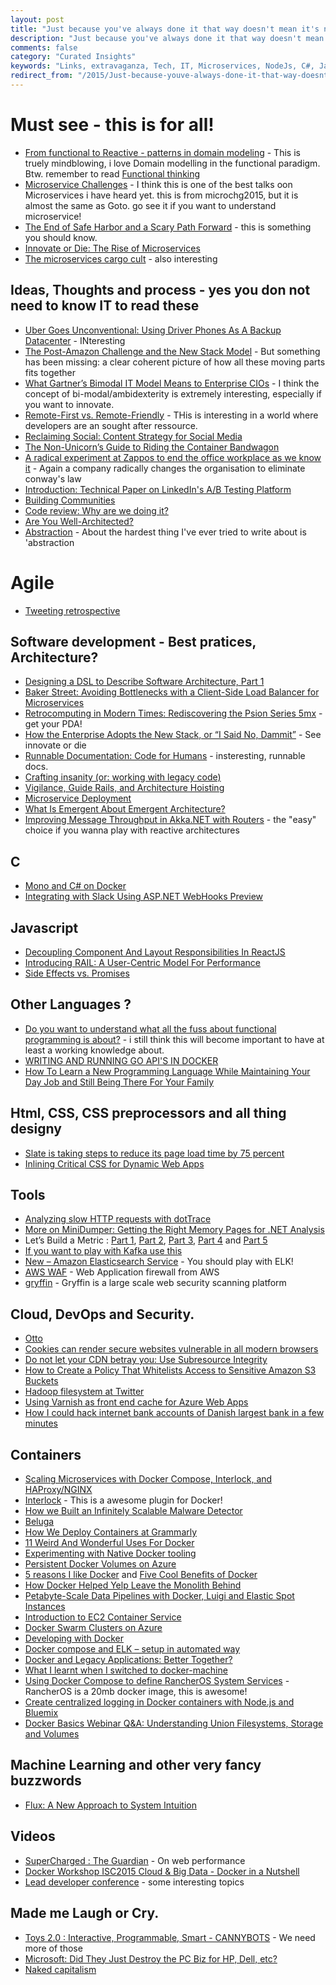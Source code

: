 ```yaml
---
layout: post
title: "Just because you've always done it that way doesn't mean it's not incredibly stupid."
description: "Just because you've always done it that way doesn't mean it's not incredibly stupid."
comments: false
category: "Curated Insights"
keywords: "Links, extravaganza, Tech, IT, Microservices, NodeJs, C#, Javascript, Solution architecture"
redirect_from: "/2015/Just-because-youve-always-done-it-that-way-doesnt-mean-its-not-incredibly-stupid/"
---
```

#  Must see - this is for all! #
  * [From functional to Reactive - patterns in domain modeling]() - This is truely mindblowing, i love Domain modelling in the functional paradigm. Btw. remember to read [Functional thinking](#/Development%20Concepts/Functional%20Thinking)
  * [Microservice Challenges](http://www.infoq.com/presentations/microservices-asynchronous-functional) - I think this is one of the best talks oon Microservices i have heard yet. this is from microchg2015, but it is almost the same as Goto. go see it if you want to understand microservice! 
  * [The End of Safe Harbor and a Scary Path Forward](http://lucumr.pocoo.org/2015/10/6/end-of-safe-harbor/) - this is something you should know.
  * [Innovate or Die: The Rise of Microservices](http://blogs.wsj.com/cio/2015/10/05/innovate-or-die-the-rise-of-microservices/)
  * [The microservices cargo cult](http://www.stavros.io/posts/microservices-cargo-cult) - also interesting
 

##  Ideas, Thoughts and process - yes you don not need to know IT to read these  ##
 * [Uber Goes Unconventional: Using Driver Phones As A Backup Datacenter](http://highscalability.com/blog/2015/9/21/uber-goes-unconventional-using-driver-phones-as-a-backup-dat.html?) - INteresting
 * [The Post-Amazon Challenge and the New Stack Model](http://thenewstack.io/post-amazon-challenge-new-stack-model/?) - But something has been missing: a clear coherent picture of how all these moving parts fits together 
 * [What Gartner’s Bimodal IT Model Means to Enterprise CIOs](http://www.cio.com/article/2875803/cio-role/what-gartner-s-bimodal-it-model-means-to-enterprise-cios.html) - I think the concept of bi-modal/ambidexterity is extremely interesting, especially if you want to innovate.
 * [Remote-First vs. Remote-Friendly](http://zachholman.com/posts/remote-first/) - THis is interesting in a world where developers are an sought after ressource.
 * [Reclaiming Social: Content Strategy for Social Media](http://alistapart.com/article/reclaiming-social-content-strategy-for-social-media)
 * [The Non-Unicorn’s Guide to Riding the Container Bandwagon](http://thenewstack.io/the-non-unicorns-guide-to-riding-the-container-bandwagon/)
 * [A radical experiment at Zappos to end the office workplace as we know it](http://www.newrepublic.com/article/122965/can-billion-dollar-corporation-zappos-be-self-organized) - Again a company radically changes the organisation to eliminate conway's law
 * [Introduction: Technical Paper on LinkedIn's A/B Testing Platform](http://engineering.linkedin.com/ab-testing/introduction-technical-paper-linkedins-ab-testing-platform)
 * [Building Communities](https://www.linkedin.com/pulse/building-communities-todd-palino)
 * [Code review: Why are we doing it?](http://www.javacodegeeks.com/2015/09/code-review-why-are-we-doing-it.html)
 * [Are You Well-Architected?](http://d0.awsstatic.com/whitepapers/architecture/AWS_Well-Architected_Framework.pdf)
 * [Abstraction](http://theprogrammersparadox.blogspot.dk/2015/10/abstraction.html) - About the hardest thing I've ever tried to write about is 'abstraction

# Agile #
  * [Tweeting retrospective](https://chodounsky.net/2015/10/01/tweeting-retrospective/)

##  Software development - Best pratices, Architecture? ##
  * [Designing a DSL to Describe Software Architecture, Part 1](https://dzone.com/articles/designing-a-dsl-to-describe-software-architecture)
  * [Baker Street: Avoiding Bottlenecks with a Client-Side Load Balancer for Microservices](http://thenewstack.io/baker-street-avoiding-bottlenecks-with-a-client-side-load-balancer-for-microservices/)
  * [Retrocomputing in Modern Times: Rediscovering the Psion Series 5mx](http://thenewstack.io/retrocomputing-in-modern-times-rediscovering-the-psion-series-5mx/) - get your PDA!
  * [How the Enterprise Adopts the New Stack, or “I Said No, Dammit”](http://thenewstack.io/stack-always-changing/) - See innovate or die
  * [Runnable Documentation: Code for Humans](http://githubengineering.com/runnable-documentation/) - insteresting, runnable docs.
  * [Crafting insanity (or: working with legacy code)](https://www.linkedin.com/pulse/crafting-insanity-working-legacy-code-brendan-drew)
  * [Vigilance, Guide Rails, and Architecture Hoisting](https://www.linkedin.com/pulse/architecture-hoisting-david-max)
  * [Microservice Deployment](http://www.javacodegeeks.com/2015/09/microservice-deployment.html)
  * [What Is Emergent About Emergent Architecture?](https://dzone.com/articles/what-is-emergent-about-emergent-architecture)
  * [Improving Message Throughput in Akka.NET with Routers](http://dontcodetired.com/blog/post/Improving-Message-Throughput-in-AkkaNET-with-Routers.aspx) - the "easy" choice if you wanna play with reactive architectures

##  **C** ##
  * [Mono and C# on Docker](http://dotnetliberty.com/index.php/2015/10/04/mono-and-c-sharp-on-docker-hello-world-in-15-steps/)
  * [Integrating with Slack Using ASP.NET WebHooks Preview](http://blogs.msdn.com/b/webdev/archive/2015/09/06/receiving-slack-webhooks-with-asp-net-webhooks.aspx)

##  Javascript ##
  * [Decoupling Component And Layout Responsibilities In ReactJS](http://www.bennadel.com/blog/2923-decoupling-component-and-layout-responsibilities-in-reactjs.htm)
  * [Introducing RAIL: A User-Centric Model For Performance](http://www.smashingmagazine.com/2015/10/rail-user-centric-model-performance/)
  * [Side Effects vs. Promises](http://www.blueskyonmars.com/2015/10/01/side-effects-vs-promises/?)

##  Other Languages ? ##
  * [Do you want to understand what all the fuss about functional programming is about?](http://fsharpforfunandprofit.com/) - i still think this will become important to have at least a working knowledge about.
  * [WRITING AND RUNNING GO API'S IN DOCKER](http://ewanvalentine.io/writing-and-running-go-apis-in-docker/)
  * [How To Learn a New Programming Language While Maintaining Your Day Job and Still Being There For Your Family](http://rob.conery.io/2015/10/06/how-to-learn-a-new-programming-language-while-maintaining-your-day-job-and-still-being-there-for-your-family/)

##  Html, CSS, CSS preprocessors and all thing designy ##
 * [Slate is taking steps to reduce its page load time by 75 percent](http://www.niemanlab.org/2015/09/slate-is-taking-steps-to-reduce-its-page-load-time-by-75-percent/)
 * [Inlining Critical CSS for Dynamic Web Apps](http://ponyfoo.com/articles/inlining-critical-css)

##  Tools ##
  * [Analyzing slow HTTP requests with dotTrace](http://blog.jetbrains.com/dotnet/2015/09/30/analyzing-slow-http-requests-with-dottrace/)
  * [More on MiniDumper: Getting the Right Memory Pages for .NET Analysis](http://blogs.microsoft.co.il/sasha/2015/09/30/more-on-minidumper-getting-the-right-memory-pages-for-net-analysis/)
  * Let’s Build a Metric : [Part 1](http://blog.ndepend.com/lets-build-a-metric-whats-in-a-metric/), [Part 2](http://blog.ndepend.com/lets-build-a-metric-2-getting-the-units-right/), [Part 3](http://blog.ndepend.com/lets-build-a-metric-3-compositeness/), [Part 4](http://blog.ndepend.com/lets-build-a-metric-4-science-and-experiments/) and [Part 5](http://blog.ndepend.com/lets-build-a-metric-5-flavors-of-lines-of-code/)
  * [If you want to play with Kafka use this](https://hub.docker.com/r/spotify/kafka/)
  * [New – Amazon Elasticsearch Service](https://aws.amazon.com/blogs/aws/new-amazon-elasticsearch-service) - You should play with ELK!
  * [AWS WAF](https://aws.amazon.com/waf/) - Web Application firewall from AWS
  * [gryffin](https://github.com/yahoo/gryffin) - Gryffin is a large scale web security scanning platform

##  Cloud, DevOps and Security.  ##
 * [Otto](https://www.hashicorp.com/blog/otto.html)
 * [Cookies can render secure websites vulnerable in all modern browsers](https://thestack.com/security/2015/09/24/cookies-can-render-secure-websites-vulnerable-in-all-modern-browsers/?)
 * [Do not let your CDN betray you: Use Subresource Integrity](https://hacks.mozilla.org/2015/09/subresource-integrity-in-firefox-43/?)
 * [How to Create a Policy That Whitelists Access to Sensitive Amazon S3 Buckets](http://blogs.aws.amazon.com/security/post/Tx14BCDOC9WO5R4/How-to-Create-a-Policy-That-Whitelists-Access-to-Sensitive-Amazon-S3-Buckets?)
 * [Hadoop filesystem at Twitter](https://blog.twitter.com/2015/hadoop-filesystem-at-twitter)
 * [Using Varnish as front end cache for Azure Web Apps](https://azure.microsoft.com/en-gb/blog/using-varnish-as-front-end-cache-for-azure-web-apps/)
 * [How I could hack internet bank accounts of Danish largest bank in a few minutes](http://sijmen.ruwhof.net/weblog/584-how-i-could-hack-internet-bank-accounts-of-danish-largest-bank-in-a-few-minutes)

## Containers ##
  * [Scaling Microservices with Docker Compose, Interlock, and HAProxy/NGINX](https://bitcontainer.wordpress.com/2015/09/18/scaling-microservices-with-docker-compose-interlock-and-haproxynginx/)
  * [Interlock](https://github.com/ehazlett/interlock) - This is a awesome plugin for Docker!
  * [How we Built an Infinitely Scalable Malware Detector](http://www.scalescale.com/how-we-built-an-infinitely-scalable-malware-detector/)
  * [Beluga](https://github.com/cortexmedia/Beluga?)
  * [How We Deploy Containers at Grammarly](http://tech.grammarly.com/blog/posts/How-We-Deploy-Containers-at-Grammarly.html?)
  * [11 Weird And Wonderful Uses For Docker](https://www.scriptrock.com/articles/top-10-weird-uses-for-docker)
  * [Experimenting with Native Docker tooling](http://container42.com/2015/09/15/experimenting-with-native-docker-tooling)
  * [Persistent Docker Volumes on Azure](https://ahmetalpbalkan.com/blog/persistent-docker-volumes-on-azure)
  * [5 reasons I like Docker](https://medium.com/@sskorc/5-reasons-i-like-docker-e2af75d37696) and [Five Cool Benefits of Docker](http://techtowntraining.com/blog/2015/five-cool-benefits-of-docker/)
  * [How Docker Helped Yelp Leave the Monolith Behind](http://thenewstack.io/docker-helped-yelp-leave-monolith-behind)
  * [Petabyte-Scale Data Pipelines with Docker, Luigi and Elastic Spot Instances](http://tech.adroll.com/blog/data/2015/09/22/data-pipelines-docker.html)
  * [Introduction to EC2 Container Service](http://www.infoq.com/articles/intro-aws-ecs)
  * [Docker Swarm Clusters on Azure](https://azure.microsoft.com/en-us/blog/docker-swarm-clusters-on-azure/)
  * [Developing with Docker](http://engineering.ifttt.com/oss/2015/10/06/developing-with-docker/)
  * [Docker compose and ELK – setup in automated way](http://rafpe.ninja/2015/10/04/docker-compose-elk-automated-setup/)
  * [Docker and Legacy Applications: Better Together?](http://containerjournal.com/2015/09/30/docker-legacy-applications-better-together/)
  * [What I learnt when I switched to docker-machine](https://medium.com/@pixelstack/what-i-learnt-when-i-switched-to-docker-machine-71c4a9d11f4e)
  * [Using Docker Compose to define RancherOS System Services](http://rancher.com/using-docker-compose-to-define-rancheros-system-services/) - RancherOS is a 20mb docker image, this is awesome!
  * [Create centralized logging in Docker containers with Node.js and Bluemix](http://www.ibm.com/developerworks/cloud/library/cl-create-centralized-logging-in-docker-containers-with-bluemix-and-node.js-bluemix/index.html)
  * [Docker Basics Webinar Q&A: Understanding Union Filesystems, Storage and Volumes](https://blog.docker.com/2015/10/docker-basics-webinar-qa/)

## Machine Learning and other very fancy buzzwords ##
  * [Flux: A New Approach to System Intuition](http://techblog.netflix.com/2015/10/flux-new-approach-to-system-intuition.html)

##  Videos ##
  * [SuperCharged : The Guardian](https://www.youtube.com/watch?v=obtCN3Goaw4) - On web performance
  * [Docker Workshop ISC2015 Cloud & Big Data - Docker in a Nutshell](https://www.youtube.com/watch?v=qRNmBbO-D_s&_tmc=JnJW_22cvahemGz-VrPpV-o6AeShsAY4R6CsqV6i5V4)
  * [Lead developer conference](http://2015.theleaddeveloper.com/videos) - some interesting topics

##  Made me Laugh or Cry.  ##
  * [Toys 2.0 : Interactive, Programmable, Smart - CANNYBOTS](https://www.kickstarter.com/projects/1397692060/toys-20-interactive-programmable-smart-cannybots) - We need more of those
  * [Microsoft: Did They Just Destroy the PC Biz for HP, Dell, etc?](http://blogs.barrons.com/techtraderdaily/2015/10/06/microsoft-did-they-just-destroy-the-pc-biz-for-hp-dell-etc/)
  * [Naked capitalism](http://www.economist.com/news/international/21666114-internet-blew-porn-industrys-business-model-apart-its-response-holds-lessons?fsrc=scn/tw/te/pe/ed/nakedcapitalism)
